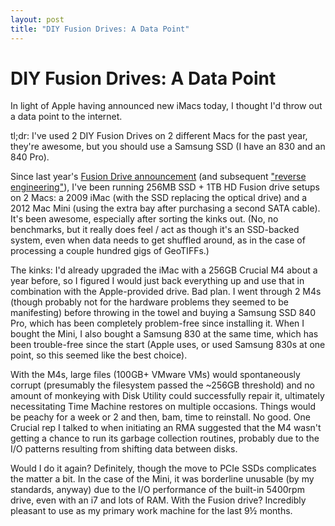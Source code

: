 ```yaml
---
layout: post
title: "DIY Fusion Drives: A Data Point"
---
```


# DIY Fusion Drives: A Data Point

In light of Apple having announced new iMacs today, I thought I'd throw out
a data point to the internet.

tl;dr: I've used 2 DIY Fusion Drives on 2 different Macs for the past year,
they're awesome, but you should use a Samsung SSD (I have an 830 and an 840
Pro).

Since last year's [Fusion Drive
announcement](http://www.anandtech.com/show/6679/a-month-with-apples-fusion-drive)
(and subsequent ["reverse
engineering"](http://jollyjinx.tumblr.com/post/34638496292/fusion-drive-on-older-macs-yes-since-apple-has)),
I've been running 256MB SSD + 1TB HD Fusion drive setups on 2 Macs: a 2009 iMac
(with the SSD replacing the optical drive) and a 2012 Mac Mini (using the extra
bay after purchasing a second SATA cable).  It's been awesome, especially after
sorting the kinks out.  (No, no benchmarks, but it really does feel / act as
though it's an SSD-backed system, even when data needs to get shuffled around,
as in the case of processing a couple hundred gigs of GeoTIFFs.)

The kinks: I'd already upgraded the iMac with a 256GB Crucial M4 about a year
before, so I figured I would just back everything up and use that in
combination with the Apple-provided drive.  Bad plan.  I went through 2 M4s
(though probably not for the hardware problems they seemed to be manifesting)
before throwing in the towel and buying a Samsung SSD 840 Pro, which has been
completely problem-free since installing it.  When I bought the Mini, I also
bought a Samsung 830 at the same time, which has been trouble-free since the
start (Apple uses, or used Samsung 830s at one point, so this seemed like the
best choice).

With the M4s, large files (100GB+ VMware VMs) would spontaneously corrupt
(presumably the filesystem passed the ~256GB threshold) and no amount of
monkeying with Disk Utility could successfully repair it, ultimately
necessitating Time Machine restores on multiple occasions.  Things would be
peachy for a week or 2 and then, bam, time to reinstall.  No good.  One Crucial
rep I talked to when initiating an RMA suggested that the M4 wasn't getting
a chance to run its garbage collection routines, probably due to the I/O
patterns resulting from shifting data between disks.

Would I do it again?  Definitely, though the move to PCIe SSDs complicates the
matter a bit.  In the case of the Mini, it was borderline unusable (by my
standards, anyway) due to the I/O performance of the built-in 5400rpm drive,
even with an i7 and lots of RAM.  With the Fusion drive?  Incredibly pleasant
to use as my primary work machine for the last 9½ months.
